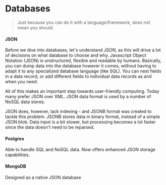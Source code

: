 # Databases

> Just because you can do it with a language/framework, does not mean you should.

#### JSON

Before we dive into databases, let's understand JSON, as this will drive a lot of decisions on what database to choose and why. Javascript Object Notation \(JSON\) is unstructured, flexible and readable by humans. Basically, you can dump data into the database however it comes, without having to adapt it to any specialized database language \(like SQL\). You can nest fields in a data record, or add different fields to individual data records as and when you need.

All of this makes an important step towards user-friendly computing. Today many prefer JSON over XML. JSON data format is used by a number of NoSQL data stores.

JSON does, however, lack indexing - and JSONB format was created to tackle this problem. JSONB stores data in binary format, instead of a simple JSON blob. Data input is a bit slower, but processing becomes a lot faster since the data doesn't need to be reparsed. 

#### Postgres

Able to handle SQL and NoSQL data. Now offers enhanced JSON storage capabilities.

#### MongoDB

Designed as a native JSON database

